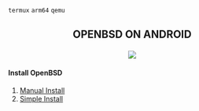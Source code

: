 `termux` `arm64` `qemu`
<h2><p align="center">OPENBSD ON ANDROID</h2></p>
<p align="center">
  <img widht="80%" src="https://encrypted-tbn0.gstatic.com/images?q=tbn:ANd9GcQUAxrzFL_8HUrf39QerjtcvMCaK4NxBCrYmg&usqp=CAU"></p>
  
#### Install OpenBSD
1. [Manual Install](#)
2. [Simple Install](#)
